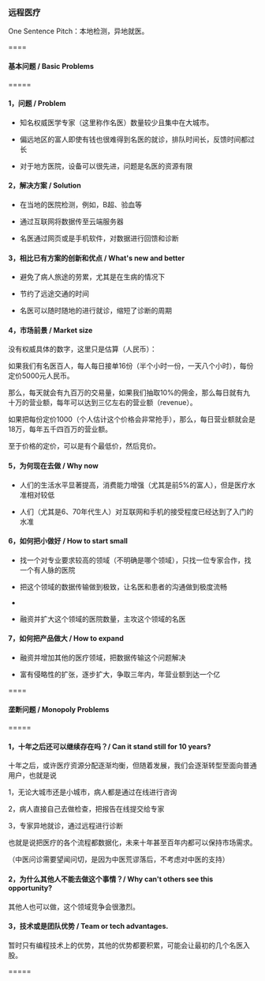 ### 远程医疗

One Sentence Pitch：本地检测，异地就医。

====

#### 基本问题 / Basic Problems

=====

#### 1，问题 / Problem

- 知名权威医学专家（这里称作名医）数量较少且集中在大城市。

- 偏远地区的富人即使有钱也很难得到名医的就诊，排队时间长，反馈时间都过长

- 对于地方医院，设备可以很先进，问题是名医的资源有限

#### 2，解决方案 / Solution

- 在当地的医院检测，例如，B超、验血等

- 通过互联网将数据传至云端服务器

- 名医通过网页或是手机软件，对数据进行回馈和诊断

#### 3，相比已有方案的创新和优点 / What's new and better

- 避免了病人旅途的劳累，尤其是在生病的情况下

- 节约了远途交通的时间

- 名医可以随时随地的进行就诊，缩短了诊断的周期

#### 4，市场前景 / Market size

没有权威具体的数字，这里只是估算（人民币）：

如果我们有名医百人，每人每日接单16份（半个小时一份，一天八个小时），每份定价5000元人民币。

那么，每天就会有九百万的交易量，如果我们抽取10%的佣金，那么每日就有九十万的营业额，每年可以达到三亿左右的营业额（revenue）。

如果把每份定价1000（个人估计这个价格会非常抢手），那么，每日营业额就会是18万，每年五千四百万的营业额。

至于价格的定价，可以是有个最低价，然后竞价。

#### 5，为何现在去做 / Why now

- 人们的生活水平显著提高，消费能力增强（尤其是前5%的富人），但是医疗水准相对较低

- 人们（尤其是6、70年代生人）对互联网和手机的接受程度已经达到了入门的水准

#### 6，如何把小做好 / How to start small

- 找一个对专业要求较高的领域（不明确是哪个领域），只找一位专家合作，找一个有人脉的医院

- 把这个领域的数据传输做到极致，让名医和患者的沟通做到极度流畅
- 
- 融资并扩大这个领域的医院数量，主攻这个领域的名医

#### 7，如何把产品做大 / How to expand

- 融资并增加其他的医疗领域，把数据传输这个问题解决

- 富有侵略性的扩张，逐步扩大，争取三年内，年营业额到达一个亿

====

#### 垄断问题 / Monopoly Problems

=====

#### 1，十年之后还可以继续存在吗？/ Can it stand still for 10 years?

十年之后，或许医疗资源分配逐渐均衡，但随着发展，我们会逐渐转型至面向普通用户，也就是说

1，无论大城市还是小城市，病人都是通过在线进行咨询

2，病人直接自己去做检查，把报告在线提交给专家

3，专家异地就诊，通过远程进行诊断

也就是说把医疗的各个流程都数据化，未来十年甚至百年内都可以保持市场需求。

（中医问诊需要望闻问切，是因为中医荒谬落后，不考虑对中医的支持）

#### 2，为什么其他人不能去做这个事情？/ Why can't others see this opportunity?

其他人也可以做，这个领域竞争会很激烈。

#### 3，技术或是团队优势 / Team or tech advantages.

暂时只有编程技术上的优势，其他的优势都要积累，可能会让最初的几个名医入股。

=====
